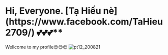 <H1> Hi, Everyone. <strong> [Tạ Hiếu nè](https://www.facebook.com/TaHieu2709/) </strong>💕💕💕** </H1>
                                                             
 Wellcome to my profile😊😊😊
 ![pt12_200821](https://user-images.githubusercontent.com/71754731/130457643-6de59841-7ad6-463c-b62c-fbcb1b87aa6f.png)  



